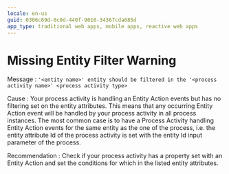 ```yaml
---
locale: en-us
guid: 0306c69d-0c0d-440f-9016-34367cda685d
app_type: traditional web apps, mobile apps, reactive web apps
---
```


# Missing Entity Filter Warning

Message
:   `'<entity name>' entity should be filtered in the '<process activity name>' <process activity type>`

Cause
:   Your process activity is handling an Entity Action events but has no filtering set on the entity attributes. This means that any occurring Entity Action event will be handled by your process activity in all process instances. The most common case is to have a Process Activity handling Entity Action events for the same entity as the one of the process, i.e. the entity attribute Id of the process activity is set with the entity Id input parameter of the process.

Recommendation
:   Check if your process activity has a property set with an Entity Action and set the conditions for which in the listed entity attributes.
